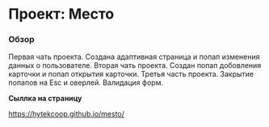 # Проект: Место

### Обзор

Первая чать проекта. Создана адаптивная страница и попап изменения данных о пользователе.
Вторая чать проекта. Создан попап добовления карточки и попап открытия карточки.
Третья часть проекта. Закрытие попапов на Esc и оверлей. Валидация форм.

**Сыллка на страницу**

https://hytekcoop.github.io/mesto/
